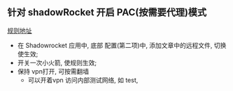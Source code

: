 ## 针对 shadowRocket 开启 PAC(按需要代理)模式
[规则地址](https://github.com/h2y/Shadowrocket-ADBlock-Rules/blob/master/readme.md)

* 在 Shadowrocket 应用中, 底部 配置(第二项)中, 添加文章中的远程文件, 切换使生效;
* 开关一次小火箭, 使规则生效;
* 保持 vpn打开, 可按需翻墙
  * 可以开着vpn 访问内部测试网络, 如 test,